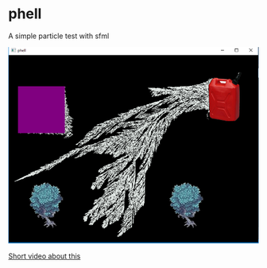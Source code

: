 # phell
A simple particle test with sfml

![GitHub Logo](/media/screenshot.png)


[Short video about this](https://youtu.be/CA4O1I4KQwA)
